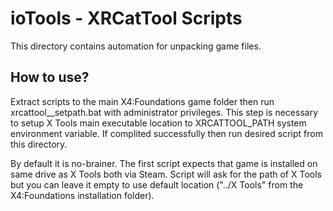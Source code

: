 # ioTools - XRCatTool Scripts

This directory contains automation for unpacking game files.

## How to use?

Extract scripts to the main X4:Foundations game folder then run xrcattool__setpath.bat with administrator privileges.
This step is necessary to setup X Tools main executable location to XRCATTOOL_PATH system environment variable. If complited successfully then run desired script from this directory.

By default it is no-brainer. The first script expects that game is installed on same drive as X Tools both via Steam. Script will ask for the path of X Tools but you can leave it empty to use default location ("../X Tools" from the X4:Foundations installation folder).